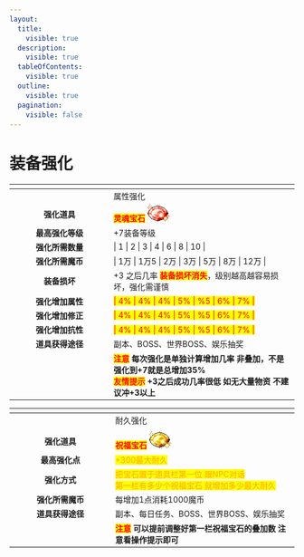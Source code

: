```yaml
---
layout:
  title:
    visible: true
  description:
    visible: true
  tableOfContents:
    visible: true
  outline:
    visible: true
  pagination:
    visible: false
---
```


# 装备强化

<table data-header-hidden><thead><tr><th width="163" align="center"></th><th></th></tr></thead><tbody><tr><td align="center"></td><td>                                                                属性强化</td></tr><tr><td align="center"><strong>强化道具</strong></td><td><mark style="color:red;"><strong>灵魂宝石</strong></mark> <img src="../../.gitbook/assets/494513.gif" alt=""></td></tr><tr><td align="center"><strong>最高强化等级</strong></td><td>+7装备等级</td></tr><tr><td align="center"><strong>强化所需数量</strong></td><td>| 1 | 2 | 3 | 4 | 6 | 8 | 10 |</td></tr><tr><td align="center"><strong>强化所需魔币</strong></td><td>| 1万 | 1万5 | 2万 | 3万 | 5万 | 8万 | 12万 |</td></tr><tr><td align="center"><strong>装备损坏</strong></td><td>+3 之后几率 <mark style="color:red;"><strong>装备损坏消失</strong></mark>，级别越高越容易损坏，强化需谨慎</td></tr><tr><td align="center"><strong>强化增加属性</strong></td><td><mark style="color:red;">| 4% | 4% | 4% | 5% | %5 | 6% | 7% |</mark></td></tr><tr><td align="center"><strong>强化增加修正</strong></td><td><mark style="color:red;">| 4% | 4% | 4% | 5% | %5 | 6% | 7% |</mark></td></tr><tr><td align="center"><strong>强化增加抗性</strong></td><td><mark style="color:red;">| 4% | 4% | 4% | 5% | %5 | 6% | 7% |</mark></td></tr><tr><td align="center"><strong>道具获得途径</strong></td><td>副本、BOSS、世界BOSS、娱乐抽奖</td></tr><tr><td align="center"><br></td><td><mark style="color:red;"><strong>注意</strong></mark><strong> 每次强化是单独计算增加几率 非叠加，不是强化到+7就是总增加35%</strong><br><mark style="color:red;"><strong>友情提示</strong></mark><strong> +3之后成功几率很低 如无大量物资 不建议冲+3以上</strong></td></tr></tbody></table>



<table data-header-hidden><thead><tr><th width="166" align="center"></th><th></th></tr></thead><tbody><tr><td align="center"><br></td><td>                                                              耐久强化</td></tr><tr><td align="center"></td><td></td></tr><tr><td align="center"><strong>强化道具</strong></td><td><mark style="color:red;"><strong>祝福宝石</strong></mark> <img src="../../.gitbook/assets/494511.gif" alt=""></td></tr><tr><td align="center"><strong>最高强化点</strong></td><td><mark style="color:orange;">+300最大耐久</mark></td></tr><tr><td align="center"><strong>强化方式</strong></td><td><mark style="color:orange;">把宝石置于道具栏第一位 跟NPC对话</mark><br><mark style="color:orange;">第一栏有多少个祝福宝石 就增加多少最大耐久</mark></td></tr><tr><td align="center"><strong>强化所需魔币</strong></td><td>每增加1点消耗1000魔币</td></tr><tr><td align="center"><strong>道具获得途径</strong></td><td>副本、每日任务、BOSS、世界BOSS、娱乐抽奖</td></tr><tr><td align="center"><br></td><td><mark style="color:red;"><strong>注意</strong></mark><strong> 可以提前调整好第一栏祝福宝石的叠加数 注意看操作提示即可</strong></td></tr></tbody></table>
